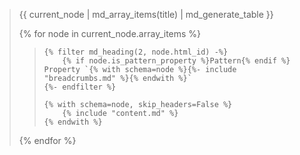 <blockquote>

{{ current_node | md_array_items(title) | md_generate_table }}

{% for node in current_node.array_items %}
<blockquote>

    {% filter md_heading(2, node.html_id) -%}
        {% if node.is_pattern_property %}Pattern{% endif %} Property `{% with schema=node %}{%- include "breadcrumbs.md" %}{% endwith %}`
    {%- endfilter %}

    {% with schema=node, skip_headers=False %}
        {% include "content.md" %}
    {% endwith %}

</blockquote>
{% endfor %}

</blockquote>
